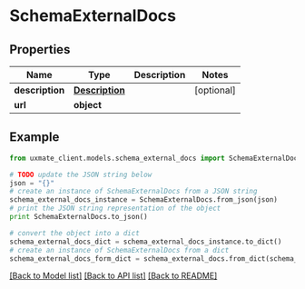 # SchemaExternalDocs


## Properties
Name | Type | Description | Notes
------------ | ------------- | ------------- | -------------
**description** | [**Description**](Description.md) |  | [optional] 
**url** | **object** |  | 

## Example

```python
from uxmate_client.models.schema_external_docs import SchemaExternalDocs

# TODO update the JSON string below
json = "{}"
# create an instance of SchemaExternalDocs from a JSON string
schema_external_docs_instance = SchemaExternalDocs.from_json(json)
# print the JSON string representation of the object
print SchemaExternalDocs.to_json()

# convert the object into a dict
schema_external_docs_dict = schema_external_docs_instance.to_dict()
# create an instance of SchemaExternalDocs from a dict
schema_external_docs_form_dict = schema_external_docs.from_dict(schema_external_docs_dict)
```
[[Back to Model list]](../README.md#documentation-for-models) [[Back to API list]](../README.md#documentation-for-api-endpoints) [[Back to README]](../README.md)


